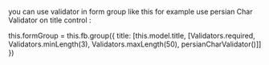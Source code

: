 you can use validator in form group like this 
for example use persian Char Validator on title control :

 this.formGroup = this.fb.group({
      title: [this.model.title, [Validators.required, Validators.minLength(3), Validators.maxLength(50), persianCharValidator()]]
 })
